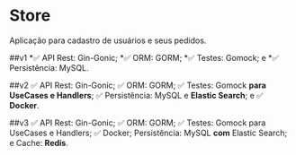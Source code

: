 # Store
Aplicação para cadastro de usuários e seus pedidos. 

##v1
*✅ API Rest: Gin-Gonic;
*✅ ORM: GORM;
*✅ Testes: Gomock; e
*✅ Persistência: MySQL.

##v2
✅ API Rest: Gin-Gonic;
✅ ORM: GORM;
✅ Testes: Gomock **para UseCases e Handlers**;
✅ Persistência: MySQL e **Elastic Search**; e
✅ **Docker**.

##v3
✅ API Rest: Gin-Gonic;
✅ ORM: GORM;
✅ Testes: Gomock para UseCases e Handlers;
✅ Docker;
Persistência: MySQL **com** Elastic Search; e
Cache: **Redis**.
